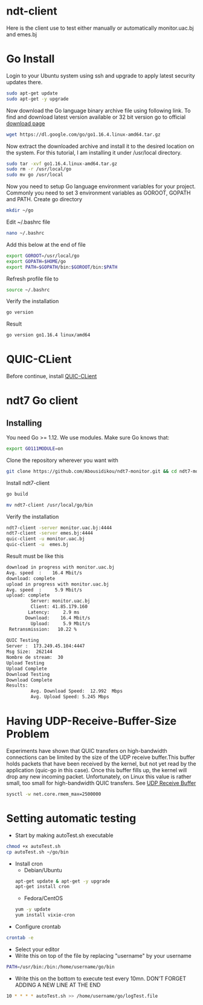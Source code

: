 
# ndt-client

Here is the client use to test either manually or automatically monitor.uac.bj and emes.bj

# Go Install
  Login to your Ubuntu system using ssh and upgrade to apply latest security updates there.
  ```bash
  sudo apt-get update  
  sudo apt-get -y upgrade  
  ```

  Now download the Go language binary archive file using following link. To find and download latest version available or 32 bit version go to official [download page](
      https://golang.org/dl/
  )
  ```bash
  wget https://dl.google.com/go/go1.16.4.linux-amd64.tar.gz   
  ```

  Now extract the downloaded archive and install it to the desired location on the system. For this tutorial, I am installing it under /usr/local directory.
  ```bash
  sudo tar -xvf go1.16.4.linux-amd64.tar.gz  
  sudo rm -r /usr/local/go
  sudo mv go /usr/local 
  ```
  
Now you need to setup Go language environment variables for your project. Commonly you need to set 3 environment variables as GOROOT, GOPATH and PATH.
Create go directory
```bash
mkdir ~/go
```
Edit ~/.bashrc file
```bash 
nano ~/.bashrc
```
Add this below at the end of file
```bash
export GOROOT=/usr/local/go 
export GOPATH=$HOME/go 
export PATH=$GOPATH/bin:$GOROOT/bin:$PATH 
```
Refresh profile file to 
```bash
source ~/.bashrc
```

    
Verify the installation 
```bash
go version
```
Result
```bash
go version go1.16.4 linux/amd64
```

# QUIC-CLient

Before continue, install [QUIC-CLient](https://github.com/EMESSARL/quic-client) 
    
# ndt7 Go client


## Installing

You need Go >= 1.12. We use modules. Make sure Go knows that:

```bash
export GO111MODULE=on
```

Clone the repository wherever you want with

```bash
git clone https://github.com/Abousidikou/ndt7-monitor.git && cd ndt7-monitor/cmd/ndt7-client
```

Install ndt7-client
```bash
go build
```
```bash
mv ndt7-client /usr/local/go/bin 
```

Verify the installation 
```bash
ndt7-client -server monitor.uac.bj:4444
ndt7-client -server emes.bj:4444
quic-client -u monitor.uac.bj
quic-client -u  emes.bj
```

Result must be like this
```bash
download in progress with monitor.uac.bj
Avg. speed  :    16.4 Mbit/s
download: complete
upload in progress with monitor.uac.bj
Avg. speed  :     5.9 Mbit/s
upload: complete
         Server: monitor.uac.bj
         Client: 41.85.179.160
        Latency:     2.9 ms
       Download:    16.4 Mbit/s
         Upload:     5.9 Mbit/s
 Retransmission:   10.22 %
 
QUIC Testing
Server :  173.249.45.104:4447
Msg Size:  262144
Nombre de stream:  30
Upload Testing
Upload Complete
Download Testing
Download Complete
Results:
         Avg. Download Speed:  12.992  Mbps
         Avg. Upload Speed: 5.245 Mbps
```

#  Having UDP-Receive-Buffer-Size Problem
Experiments have shown that QUIC transfers on high-bandwidth connections can be limited by the size of the UDP receive buffer.This buffer holds packets that have been received by the kernel, but not yet read by the application (quic-go in this case). Once this buffer fills up, the kernel will drop any new incoming packet. Unfortunately, on Linux this value is rather small, too small for high-bandwidth QUIC transfers. See [UDP Receive Buffer](https://github.com/lucas-clemente/quic-go/wiki/UDP-Receive-Buffer-Size)
```bash
sysctl -w net.core.rmem_max=2500000
```
# Setting automatic testing

- Start by making autoTest.sh executable
```bash
chmod +x autoTest.sh
cp autoTest.sh ~/go/bin
```
- Install cron
    - Debian/Ubuntu 
    ```bash
    apt-get update & apt-get -y upgrade
    apt-get install cron
    ```
    - Fedora/CentOS
    ```bash
    yum -y update
    yum install vixie-cron
    ```
- Configure crontab
```bash
crontab -e
```
- Select your editor
- Write this on top of the file by replacing "username" by your username
```bash
PATH=/usr/bin:/bin:/home/username/go/bin
```
- Write this on the bottom to execute test every 10mn. DON'T FORGET ADDING A NEW LINE AT THE END
```bash
10 * * * * autoTest.sh >> /home/username/go/logTest.file
```
    
